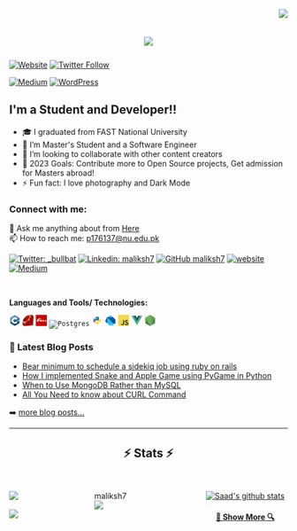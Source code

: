 <img align="right" src="https://visitor-badge.laobi.icu/badge?page_id=maliksh7.maliksh7">

<h1 align="center">
  <a href="https://git.io/typing-svg">
    <img src="https://readme-typing-svg.herokuapp.com/?lines=Hello,+There!+👋;This+is+Saad....;Nice+to+meet+you!&center=true&size=30">
  </a>
</h1>

[![Website](https://img.shields.io/website?label=_bullat&style=for-the-badge&url=http://maliksh7.github.io/)](http://saadmalik7.wordpress.com/)
[![Twitter Follow](https://img.shields.io/twitter/follow/_bullat?color=1DA1F2&logo=twitter&style=for-the-badge)](https://twitter.com/_bullbat)

[![Medium](https://img.shields.io/badge/Medium-%23000000.svg?style=for-the-badge&logo=Medium&logoColor=white)](https://medium.com/@_bullbat)
[![WordPress](https://img.shields.io/badge/WordPress-%23117AC9.svg?style=for-the-badge&logo=WordPress&logoColor=white)](http://saadmalik7.wordpress.com/)

## I'm a Student and Developer!!
- 🎓 I graduated from FAST National University
- 🌱 I’m Master's Student and a Software Engineer
- 👯 I’m looking to collaborate with other content creators
- 🥅 2023 Goals: Contribute more to Open Source projects, Get admission for Masters abroad!
- ⚡ Fun fact: I love photography and Dark Mode


### Connect with me:

<p>
  💬 Ask me anything about from <a href="https://github.com/maliksh7/maliksh7/issues" title="Issues">Here</a>
  <br>
  📫 How to reach me: <a href="mailto: p176137@nu.edu.pk">p176137@nu.edu.pk</a>
</p>


[![Twitter: _bullbat](https://img.shields.io/twitter/follow/_bullbat?style=social)](https://twitter.com/_bullbat)
[![Linkedin: maliksh7](https://img.shields.io/badge/-maliksh7-blue?style=flat-square&logo=Linkedin&logoColor=white&link=https://www.linkedin.com/in/maliksh7/)](https://www.linkedin.com/in/maliksh7/)
[![GitHub maliksh7](https://img.shields.io/github/followers/maliksh7?label=follow&style=social)](https://github.com/maliksh7)
[![website](https://img.shields.io/badge/PortfolioWebsite-maliksh7.github.io-2648ff?style=flat-square&logo=google-chrome)](http://maliksh7.github.io/)
[![Medium](https://img.shields.io/badge/Medium-%23000000.svg?style=for-the-badge&logo=Medium&logoColor=white)](https://medium.com/@_bullbat)

<br />

**Languages and Tools/ Technologies:**  



<code><img title="C++" height="20" src="https://raw.githubusercontent.com/github/explore/80688e429a7d4ef2fca1e82350fe8e3517d3494d/topics/cpp/cpp.png"></code>
<code><img title="Ruby" height="20" src="https://raw.githubusercontent.com/github/explore/80688e429a7d4ef2fca1e82350fe8e3517d3494d/topics/ruby/ruby.png"></code>
<code><img title="Rails" height="20" src="https://raw.githubusercontent.com/github/explore/80688e429a7d4ef2fca1e82350fe8e3517d3494d/topics/rails/rails.png"></code>
<code><img title="Postgres" height="20" src="https://user-images.githubusercontent.com/24623425/36042969-f87531d4-0d8a-11e8-9dee-e87ab8c6a9e3.png"></code>
<code><img title="Python" height="20" src="https://raw.githubusercontent.com/github/explore/80688e429a7d4ef2fca1e82350fe8e3517d3494d/topics/python/python.png"></code>
<code><img title="Dart" height="20" src="https://raw.githubusercontent.com/github/explore/80688e429a7d4ef2fca1e82350fe8e3517d3494d/topics/dart/dart.png"></code>
<code><img title="Javascript" height="20" src="https://raw.githubusercontent.com/github/explore/80688e429a7d4ef2fca1e82350fe8e3517d3494d/topics/javascript/javascript.png"></code>
<code><img title="VueJS" height="20" src="https://raw.githubusercontent.com/github/explore/80688e429a7d4ef2fca1e82350fe8e3517d3494d/topics/vue/vue.png"></code>
<code><img title="NodeJS" height="20" src="https://raw.githubusercontent.com/github/explore/80688e429a7d4ef2fca1e82350fe8e3517d3494d/topics/nodejs/nodejs.png"></code>    


### 📕 Latest Blog Posts

<!-- BLOG-POST-LIST:START -->
- [Bear minimum to schedule a sidekiq job using ruby on rails](https://medium.com/@_bullbat/bear-minimum-to-schedule-a-sidekiq-job-using-ruby-on-rails-551248400c22)
- [How I implemented Snake and Apple Game using PyGame in Python](https://medium.com/@_bullbat/how-i-implemented-snake-and-apple-game-using-pygame-in-python-dc60e5a314e6)
- [When to Use MongoDB Rather than MySQL](https://saadmalik7.wordpress.com/2021/06/03/when-to-use-mongodb-rather-than-mysql/)
- [All You Need to know about CURL Command](https://saadmalik7.wordpress.com/2019/08/04/all-you-need-to-know-about-curl-command/)
<!-- BLOG-POST-LIST:END -->

➡️ [more blog posts...](http://saadmalik7.wordpress.com/)

---

<h2 align="center">⚡ Stats ⚡</h2>
<br>
<p align=center>
  <div align=center>
    <a href="https://github.com/denvercoder1/github-readme-streak-stats" title="Go to Source">
          <img align="left" width=350 src="https://streak-stats.demolab.com/?user=maliksh7&theme=ads-juicy-fresh&border_radius=8" alt="maliksh7"/>
    </a> 
  </div>
  
  <div align=center>
    <a href="https://github.com/maliksh7/DeepMAD" title="DeepMAD">
      <img align="right" width=350 src="https://github-readme-stats.vercel.app/api/pin/?username=maliksh7&repo=DeepMAD&theme=dark" />
    </a> 
  </div>
</p>
<p align=center>
  <div align=center>
    <a href="https://github.com/maliksh7">
     <img width=350 src="https://github-readme-stats.vercel.app/api?username=maliksh7&show_icons=true&line_height=27&theme=dark" alt="Saad's github stats"/>
    </a>
  </div>
  
  <div align=center>
    <a href="https://github.com/maliksh7">
      <img align="left" width=350 src="https://github-readme-stats.vercel.app/api/top-langs/?username=maliksh7&hide=c%23,,Rails,Objective-C,Objective-C%2b%2b,Cuda&title_color=61dafb&text_color=ffffff&icon_color=61dafb&bg_color=20232a&langs_count=8&layout=compact&border_color=61dafb&hide_border=false&hide_langs_below=1&theme=dark" />
    </a> 
  </div>
</p>

[website]: http://maliksh7.github.io/
[twitter]: https://twitter.com/_bullbat
[youtube]: https://www.youtube.com/channel/UC1aHUgPvEaNQW1X3B-ErYhA
[instagram]: https://www.instagram.com/_bullbat/
[linkedin]: https://www.linkedin.com/in/maliksh7/
[medium]: https://medium.com/@_bullbat

<h4 align="center">
  <a href="https://github.com/maliksh7?tab=repositories" title="Show Repositories">🔎 Show More 🔍</a>
</h4>
